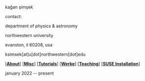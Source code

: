 kağan şimşek

contact:

department of physics & astronomy

northwestern university

evanston, il 60208, usa

ksimsek[at]u[dot]northwestern[dot]edu

\[[__About__](https://kagsimsek.github.io/about)\]
\[[__Misc__](https://kagsimsek.github.io/misc)\]
\[[__Tutorials__](https://kagsimsek.github.io/tutorials)\]
\[[__Werke__](https://kagsimsek.github.io/werke)\]
\[[__Teaching__](https://kagsimsek.github.io/teaching)\]
\[[__SUSE Installation__](https://kagsimsek.github.io/SUSE_installation)\]

january 2022 -- present
